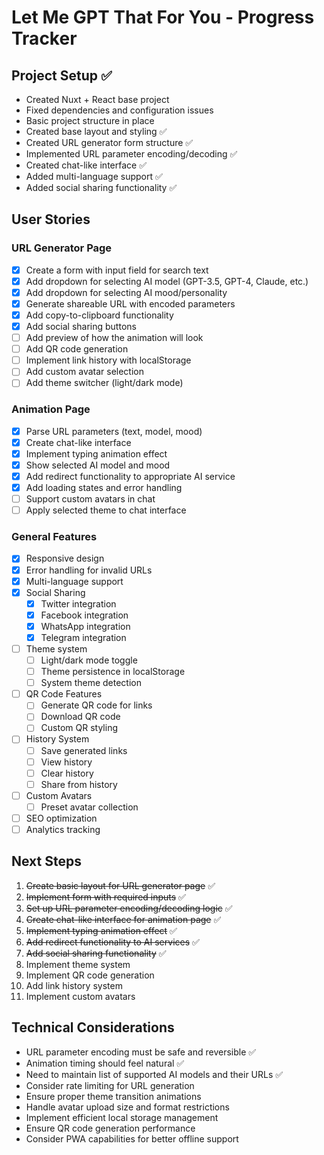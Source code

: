 # Let Me GPT That For You - Progress Tracker

## Project Setup ✅

- Created Nuxt + React base project
- Fixed dependencies and configuration issues
- Basic project structure in place
- Created base layout and styling ✅
- Created URL generator form structure ✅
- Implemented URL parameter encoding/decoding ✅
- Created chat-like interface ✅
- Added multi-language support ✅
- Added social sharing functionality ✅

## User Stories

### URL Generator Page

- [x] Create a form with input field for search text
- [x] Add dropdown for selecting AI model (GPT-3.5, GPT-4, Claude, etc.)
- [x] Add dropdown for selecting AI mood/personality
- [x] Generate shareable URL with encoded parameters
- [x] Add copy-to-clipboard functionality
- [x] Add social sharing buttons
- [ ] Add preview of how the animation will look
- [ ] Add QR code generation
- [ ] Implement link history with localStorage
- [ ] Add custom avatar selection
- [ ] Add theme switcher (light/dark mode)

### Animation Page

- [x] Parse URL parameters (text, model, mood)
- [x] Create chat-like interface
- [x] Implement typing animation effect
- [x] Show selected AI model and mood
- [x] Add redirect functionality to appropriate AI service
- [x] Add loading states and error handling
- [ ] Support custom avatars in chat
- [ ] Apply selected theme to chat interface

### General Features

- [x] Responsive design
- [x] Error handling for invalid URLs
- [x] Multi-language support
- [x] Social Sharing
  - [x] Twitter integration
  - [x] Facebook integration
  - [x] WhatsApp integration
  - [x] Telegram integration
- [ ] Theme system
  - [ ] Light/dark mode toggle
  - [ ] Theme persistence in localStorage
  - [ ] System theme detection
- [ ] QR Code Features
  - [ ] Generate QR code for links
  - [ ] Download QR code
  - [ ] Custom QR styling
- [ ] History System
  - [ ] Save generated links
  - [ ] View history
  - [ ] Clear history
  - [ ] Share from history
- [ ] Custom Avatars
  - [ ] Preset avatar collection
- [ ] SEO optimization
- [ ] Analytics tracking

## Next Steps

1. ~~Create basic layout for URL generator page~~ ✅
2. ~~Implement form with required inputs~~ ✅
3. ~~Set up URL parameter encoding/decoding logic~~ ✅
4. ~~Create chat-like interface for animation page~~ ✅
5. ~~Implement typing animation effect~~ ✅
6. ~~Add redirect functionality to AI services~~ ✅
7. ~~Add social sharing functionality~~ ✅
8. Implement theme system
9. Implement QR code generation
10. Add link history system
11. Implement custom avatars

## Technical Considerations

- URL parameter encoding must be safe and reversible ✅
- Animation timing should feel natural ✅
- Need to maintain list of supported AI models and their URLs ✅
- Consider rate limiting for URL generation
- Ensure proper theme transition animations
- Handle avatar upload size and format restrictions
- Implement efficient local storage management
- Ensure QR code generation performance
- Consider PWA capabilities for better offline support
